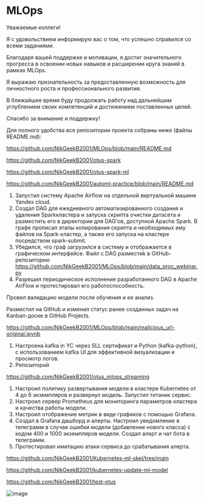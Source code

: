 # MLOps
Уважаемые коллеги! 

Я с удовольствием информирую вас о том, что успешно справился со всеми заданиями.

Благодаря вашей поддержке и мотивации, я достиг значительного прогресса в освоении новых навыков и расширении круга знаний в рамках MLOps.

Я выражаю признательность за предоставленную возможность для личностного роста и профессионального развития.

В ближайшее время буду продолжать работу над дальнейшим углублением своих компетенций и достижением поставленных целей.

Спасибо за внимание и поддержку!

Для полного удобства все репозитории проекта собраны ниже (файлы README.md):

https://github.com/NikGeekB2001/MLOps/blob/main/README.md

https://github.com/NikGeekB2001/otus-spark

https://github.com/NikGeekB2001/otus-spark-ml

https://github.com/NikGeekB2001/automl-practice/blob/main/README.md

1. Запустил систему Apache Airflow на отдельной виртуальной машине Yandex
cloud.
2. Создал DAG для ежедневного автоматизированного создания и удаления Sparkкластера и запуска скрипта очистки датасета и разместить его в директории для DAG’ов,
доступной Apache Spark. В графе прописал этапы копирования скрипта и
необходимых ему файлов на Spark-кластер, а также его запуска на кластере посредством
spark-submit.
3. Убедился, что граф загрузился в систему и отображается в графическом
интерфейсе.
Файл с DAG разместиk в GitHub- репозитории:
https://github.com/NikGeekB2001/MLOps/blob/main/data_proc_webinar.py
4. Разрешил периодическое исполнение разработанного DAG в Apache AirFlow и
протестировал его работоспособность. 

Провел валидацию модели после обучения и ее анализ.

Разместил на GitHub и изменил статус ранее созданных задач на Kanban-доске в GitHub Projects.

https://github.com/NikGeekB2001/MLOps/blob/main/malicious_url-original.ipynb

1. Настроена kafka in YC через SLL сертификат и Python (kafka-python),
с использованием kafka UI для эффективной визуализации и просмотр логов.
2. Репозиторий 

https://github.com/NikGeekB2001/otus_mlops_streaming

1. Настроил политику развертывания модели в кластере Kubernetes от 4 до 6
экземпляров и развернул модель.
Запустил титаник сервис.
2. Настроил сервер Prometheus для мониторинга параметров кластера и качества
работы модели.
3. Настроил отображение метрик в виде графиков с помощью Grafana.
4. Создал в Grafana дашборд и алерты.
Настроил уведомление в телеграмм в случае ошибки модели (добавление нового класса) с кодом 400
и 1000 экземпляров модели.
Создал алерт и чат бота в телеграмм.
5. Протестировал имитацию атаки сервиса
до срабатывания алерта.

https://github.com/NikGeekB2001/Kubernetes-ml-skel/tree/main

https://github.com/NikGeekB2001/kubernetes-update-ml-model

https://github.com/NikGeekB2001/test-otus

![image](https://github.com/user-attachments/assets/a41b88d5-ba4c-41e3-a04d-20eebb4ee2c7)

